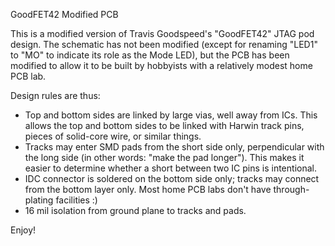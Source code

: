 GoodFET42 Modified PCB

This is a modified version of Travis Goodspeed's "GoodFET42" JTAG pod design.
The schematic has not been modified (except for renaming "LED1" to "MO" to
indicate its role as the Mode LED), but the PCB has been modified to allow it to
be built by hobbyists with a relatively modest home PCB lab.

Design rules are thus:

  * Top and bottom sides are linked by large vias, well away from ICs. This
    allows the top and bottom sides to be linked with Harwin track pins, pieces
    of solid-core wire, or similar things.
  * Tracks may enter SMD pads from the short side only, perpendicular with the
    long side (in other words: "make the pad longer"). This makes it easier to
    determine whether a short between two IC pins is intentional.
  * IDC connector is soldered on the bottom side only; tracks may connect from
    the bottom layer only. Most home PCB labs don't have through-plating
    facilities :)
  * 16 mil isolation from ground plane to tracks and pads.

Enjoy!

